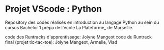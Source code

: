 # Projet VScode : Python
Repository des codes réalisés en introduction au langage Python au sein du cursus Bachelor 1 prépa de l'école La Plateforme_ de Marseille.

code des Runtracks d'apprentissage: Jolyne Mangeot
code du Runtrack final (projet tic-tac-toe): Jolyne Mangeot, Armelle, Vlad
